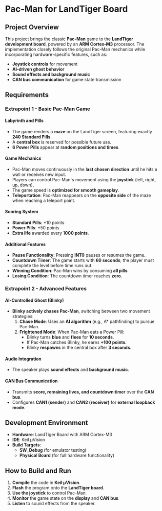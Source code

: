 # Pac-Man for LandTiger Board

## Project Overview
This project brings the classic **Pac-Man** game to the **LandTiger development board**, powered by an **ARM Cortex-M3** processor. The implementation closely follows the original Pac-Man mechanics while incorporating hardware-specific features, such as:

- **Joystick controls** for movement
- **AI-driven ghost behavior**
- **Sound effects and background music**
- **CAN bus communication** for game state transmission

## Requirements

### **Extrapoint 1 - Basic Pac-Man Game**

#### **Labyrinth and Pills**
- The game renders a **maze** on the LandTiger screen, featuring exactly **240 Standard Pills**.
- A **central box** is reserved for possible future use.
- **6 Power Pills** appear at **random positions and times**.

#### **Game Mechanics**
- Pac-Man moves continuously in the **last chosen direction** until he hits a wall or receives new input.
- Players can control Pac-Man's movement using the **joystick** (left, right, up, down).
- The game speed is **optimized for smooth gameplay**.
- **Teleportation**: Pac-Man reappears on the **opposite side** of the maze when reaching a teleport point.

#### **Scoring System**
- **Standard Pills**: +10 points
- **Power Pills**: +50 points
- **Extra life** awarded every **1000 points**.

#### **Additional Features**
- **Pause Functionality**: Pressing **INT0** pauses or resumes the game.
- **Countdown Timer**: The game starts with **60 seconds**; the player must complete the level before time runs out.
- **Winning Condition**: Pac-Man wins by consuming **all pills**.
- **Losing Condition**: The countdown timer reaches **zero**.

### **Extrapoint 2 - Advanced Features**

#### **AI-Controlled Ghost (Blinky)**
- **Blinky actively chases Pac-Man**, switching between two movement strategies:
  1. **Chase Mode**: Uses an **AI algorithm** (e.g., A* pathfinding) to pursue Pac-Man.
  2. **Frightened Mode**: When Pac-Man eats a Power Pill:
     - Blinky turns **blue** and **flees** for **10 seconds**.
     - If Pac-Man catches Blinky, he earns **+100 points**.
     - Blinky **respawns** in the central box after **3 seconds**.

#### **Audio Integration**
- The speaker plays **sound effects** and **background music**.

#### **CAN Bus Communication**
- Transmits **score, remaining lives, and countdown timer** over the **CAN bus**.
- Configures **CAN1 (sender)** and **CAN2 (receiver)** for **external loopback mode**.

## Development Environment
- **Hardware**: LandTiger Board with ARM Cortex-M3
- **IDE**: Keil µVision
- **Build Targets**:
  - **SW_Debug** (for emulator testing)
  - **Physical Board** (for full hardware functionality)

## How to Build and Run
1. **Compile** the code in **Keil µVision**.
2. **Flash** the program onto the **LandTiger board**.
3. **Use the joystick** to control Pac-Man.
4. **Monitor** the game state on the **display** and **CAN bus**.
5. **Listen** to sound effects from the speaker.
